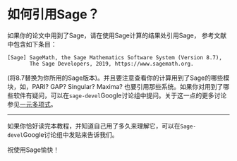 如何引用Sage？
===

如果你的论文中用到了Sage，请在使用Sage计算的结果处引用Sage，
参考文献中包含如下条目：
```
[Sage] SageMath, the Sage Mathematics Software System (Version 8.7),
       The Sage Developers, 2019, https://www.sagemath.org.
```
(将8.7替换为你所用的Sage版本)。并且要注意查看你的计算用到了Sage的哪些模块，如，PARI? GAP? Singular? Maxima? 也要引用那些系统。如果你对用到了哪些软件有疑问，可以在`sage-devel`Google讨论组中提问。关于这一点的更多讨论参见[一元多项式](../CH02/02.9_Polynomials.md)。

------------------------------------------------------------------------

如果你恰好读完本教程，并知道自己用了多久来理解它，可以在`Sage-devel`Google讨论组中发贴来告诉我们。

祝使用Sage愉快！
